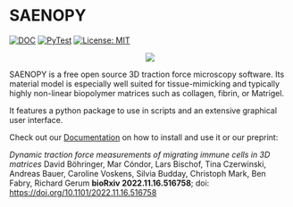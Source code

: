 SAENOPY
=======

[![DOC](https://readthedocs.org/projects/saenopy/badge/)](https://saenopy.readthedocs.io)
[![PyTest](https://github.com/rgerum/saenopy/actions/workflows/test.yml/badge.svg)](https://github.com/rgerum/saenopy/actions/workflows/test.yml)
[![License: MIT](https://img.shields.io/badge/License-MIT-yellow.svg)](https://opensource.org/licenses/MIT)

<p align="center">
  <img src="saenopy/img/Logo.png" />
</p>


SAENOPY is a free open source 3D traction force microscopy software. Its material model is especially well suited for
tissue-mimicking and typically highly non-linear biopolymer matrices such as collagen, fibrin, or Matrigel. 

It features a python package to use in scripts and an extensive graphical user interface.

Check out our [Documentation](https://saenopy.readthedocs.io) on how to install and use it or our preprint:

*Dynamic traction force measurements of migrating immune cells in 3D matrices*
David Böhringer, Mar Cóndor, Lars Bischof, Tina Czerwinski, Andreas Bauer, Caroline Voskens, Silvia Budday, 
Christoph Mark, Ben Fabry, Richard Gerum
**bioRxiv 2022.11.16.516758**; doi: https://doi.org/10.1101/2022.11.16.516758

